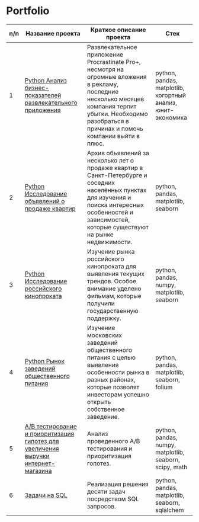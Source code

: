 # Portfolio
| n/n | Название проекта | Краткое описание проекта | Стек |  
|-|-|-|-|    
|1| [Python Анализ бизнес-показателей развлекательного приложения](https://github.com/OlySub/Portfolio/tree/main/Python%20%D0%90%D0%BD%D0%B0%D0%BB%D0%B8%D0%B7%20%D0%B1%D0%B8%D0%B7%D0%BD%D0%B5%D1%81-%D0%BF%D0%BE%D0%BA%D0%B0%D0%B7%D0%B0%D1%82%D0%B5%D0%BB%D0%B5%D0%B9%20%D1%80%D0%B0%D0%B7%D0%B2%D0%BB%D0%B5%D0%BA%D0%B0%D1%82%D0%B5%D0%BB%D1%8C%D0%BD%D0%BE%D0%B3%D0%BE%20%D0%BF%D1%80%D0%B8%D0%BB%D0%BE%D0%B6%D0%B5%D0%BD%D0%B8%D1%8F) | Развлекательное приложение Procrastinate Pro+, несмотря на огромные вложения в рекламу, последние несколько месяцев компания терпит убытки. Необходимо разобраться в причинах и помочь компании выйти в плюс. | python, pandas, matplotlib, когортный анализ, юнит-экономика |  
|2| [Python Исследование объявлений о продаже квартир](https://github.com/OlySub/Portfolio/tree/main/Python%20%D0%98%D1%81%D1%81%D0%BB%D0%B5%D0%B4%D0%BE%D0%B2%D0%B0%D0%BD%D0%B8%D0%B5%20%D0%BE%D0%B1%D1%8A%D1%8F%D0%B2%D0%BB%D0%B5%D0%BD%D0%B8%D0%B9%20%D0%BE%20%D0%BF%D1%80%D0%BE%D0%B4%D0%B0%D0%B6%D0%B5%20%D0%BA%D0%B2%D0%B0%D1%80%D1%82%D0%B8%D1%80) | Архив объявлений за несколько лет о продаже квартир в Санкт-Петербурге и соседних населённых пунктах для изучения и поиска интересных особенностей и зависимостей, которые существуют на рынке недвижимости. | python, pandas, matplotlib, seaborn |  
|3| [Python Исследование российского кинопроката](https://github.com/OlySub/Portfolio/tree/main/Python%20%D0%98%D1%81%D1%81%D0%BB%D0%B5%D0%B4%D0%BE%D0%B2%D0%B0%D0%BD%D0%B8%D0%B5%20%D1%80%D0%BE%D1%81%D1%81%D0%B8%D0%B9%D1%81%D0%BA%D0%BE%D0%B3%D0%BE%20%D0%BA%D0%B8%D0%BD%D0%BE%D0%BF%D1%80%D0%BE%D0%BA%D0%B0%D1%82%D0%B0) | Изучение рынка российского кинопроката для выявления текущих трендов. Особое внимание уделено фильмам, которые получили государственную поддержку. | python, pandas, numpy, matplotlib, seaborn |  
|4| [Python Рынок заведений общественного питания](https://github.com/OlySub/Portfolio/tree/main/Python%20%D0%A0%D1%8B%D0%BD%D0%BE%D0%BA%20%D0%B7%D0%B0%D0%B2%D0%B5%D0%B4%D0%B5%D0%BD%D0%B8%D0%B9%20%D0%BE%D0%B1%D1%89%D0%B5%D1%81%D1%82%D0%B2%D0%B5%D0%BD%D0%BD%D0%BE%D0%B3%D0%BE%20%D0%BF%D0%B8%D1%82%D0%B0%D0%BD%D0%B8%D1%8F) | Изучение московских заведений общественного питания с целью выявления особенности рынка в разных районах, которые позволят инвесторам успешно открыть собственное заведение. | python, pandas, matplotlib, seaborn, folium |  
|5| [A/B тестирование и приоритизация гипотез для увеличения выручки интернет-магазина](https://github.com/OlySub/Portfolio/tree/main/AB%20%D1%82%D0%B5%D1%81%D1%82%D0%B8%D1%80%D0%BE%D0%B2%D0%B0%D0%BD%D0%B8%D0%B5%20%D0%B8%20%D0%BF%D1%80%D0%B8%D0%BE%D1%80%D0%B8%D1%82%D0%B8%D0%B7%D0%B0%D1%86%D0%B8%D1%8F%20%D0%B3%D0%B8%D0%BF%D0%BE%D1%82%D0%B5%D0%B7%20%D0%B4%D0%BB%D1%8F%20%D1%83%D0%B2%D0%B5%D0%BB%D0%B8%D1%87%D0%B5%D0%BD%D0%B8%D1%8F%20%D0%B2%D1%8B%D1%80%D1%83%D1%87%D0%BA%D0%B8%20%D0%B8%D0%BD%D1%82%D0%B5%D1%80%D0%BD%D0%B5%D1%82-%D0%BC%D0%B0%D0%B3%D0%B0%D0%B7%D0%B8%D0%BD%D0%B0) | Анализ проведенного A/B тестирования и приоритизация гопотез. | python, pandas, numpy, matplotlib, seaborn, scipy, math |  
|6| [Задачи на SQL](https://github.com/OlySub/Portfolio/tree/main/%D0%97%D0%B0%D0%B4%D0%B0%D1%87%D0%B8%20%D0%BD%D0%B0%20SQL) | Реализация решения десяти задач посредством SQL запросов. | python, pandas, matplotlib, seaborn, sqlalchem |   
